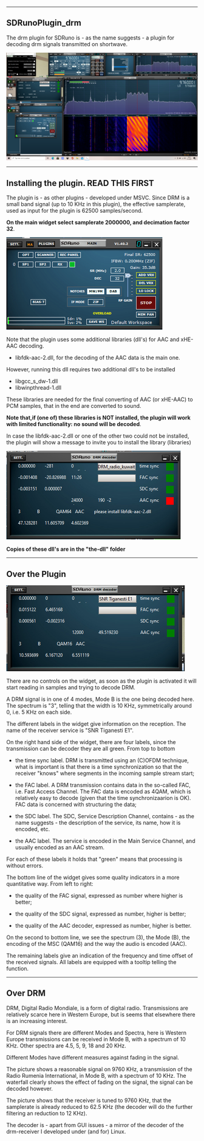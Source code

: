 ------------------------------------------------------------------------------	
SDRunoPlugin_drm
------------------------------------------------------------------------------

The drm plugin for SDRuno is - as the name suggests - a plugin for 
decoding drm signals transmitted on shortwave.

![overview](/drm-decoder.png?raw=true)

-----------------------------------------------------------------------------
Installing the plugin. READ THIS FIRST
-----------------------------------------------------------------------------

The plugin is - as other plugins - developed under MSVC.
Since DRM is a small band signal (up to 10 KHz in this plugin),
the effective samplerate, used as input for the plugin 
is 62500 samples/second.

**On the main widget select samplerate 2000000, and decimation factor 32**.

![overview](/drm-main-widget.png?raw=true)

Note that the plugin uses some additional libraries (dll's) for AAC and xHE-AAC decoding.

   * libfdk-aac-2.dll, for the decoding of the AAC data is the main one.

However, running this dll requires two additional dll's to be installed

   * libgcc_s_dw-1.dll
   * libwinpthread-1.dll

These libraries are needed for the final converting of AAC (or xHE-AAC) to PCM
samples, that in the end are converted to sound.

**Note that,if (one of) these libraries is NOT installed, the plugin will work with limited functionality: no sound will be decoded**.

In case the libfdk-aac-2.dll or one of the other two could not be installed, the plugin will
show a message to invite you to install the library (libraries)

![overview](/lib-not-found.png?raw=true)

**Copies of these dll's are in the "the-dll" folder** 

------------------------------------------------------------------------
Over the Plugin
------------------------------------------------------------------------

![overview](/drm-widget.png?raw=true)

There are no controls on the widget, as soon as the plugin is activated
it will start reading in samples and trying to decode DRM.

A DRM signal is in one of 4 modes, Mode B is the one being decoded here.
The spectrum is "3", telling that the width is 10 KHz, symmetrically
around 0, i.e. 5 KHz on each side.

The different labels in the
widget give information on the reception.
The name of the receiver service is "SNR Tiganesti E1".

On the right hand side of the widget, there are four labels, 
since the transmission can be decoder they are all green.
From top to bottom

   * the time sync label. DRM is transmitted using an (C)OFDM technique, what is important is that there is a time synchronization so that the receiver "knows"
where segments in the incoming sample stream start;

   * the FAC label. A DRM transmission contains data in the so-called FAC, i.e. Fast Access Channel. The FAC data is encoded as 4QAM, which is relatively easy
to decode (given that the time synchronizaarion is OK). FAC data is concerned
with structuring the data;

   * the SDC label. The SDC, Service Description Channel, contains - as the
name suggests - the description of the service, its name, how it is encoded, etc.

   * the AAC label. The service is encoded in the Main Service Channel, and
usually encoded as an AAC stream. 

For each of these labels it holds that "green"  means that processing is 
without errors.

The bottom line of the widget gives some quality indicators in a more
quantitative way. From left to right:

   * the quality of the FAC signal, expressed as number where higher is better;

   * the quality of the SDC signal, expressed as number, higher is better;

   * the quality of the AAC decoder, expressed as number, higher is better.

On the second to bottom line, we see the spectrum (3), the Mode (B),
the encoding of the MSC (QAM16) and the way the audio is encoded (AAC).

The remaining labels give an indication of the frequency and time offset
of the received signals. All labels are equipped with a tooltip telling
the function.

-----------------------------------------------------------------------
Over DRM
-----------------------------------------------------------------------

DRM, Digital Radio Mondiale, is a form of digital radio. Transmissions
are relatively scarce here in Western Europe, but is seems that elsewhere
there is an increasing interest.

For DRM signals there are different Modes and Spectra, here is Western
Europe transmissions can be received in Mode B, with a spectrum of 10 KHz.
Other spectra are 4.5, 5, 9, 18 and 20 KHz.

Different Modes have different measures against fading in the signal.

The picture shows  a reasonable signal on 9760 KHz, a transmission of the
Radio Rumenia International, in Mode B, with a spectrum of 10 KHz.
The waterfall clearly shows the effect of fading on the signal,
the signal can be decoded however.

The picture shows that the receiver is tuned to 9760 KHz, that
the samplerate is already reduced to 62.5 KHz (the decoder will do the
further filtering an reduction to 12 KHz). 

The decoder is - apart from GUI issues - a mirror of the decoder of the drm-receiver I
developed under (and for) Linux.

